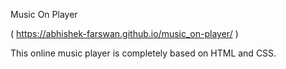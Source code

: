 Music On Player

( https://abhishek-farswan.github.io/music_on-player/ )

This online music player is completely based on HTML and CSS.
